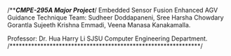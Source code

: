 /*********************CMPE-295A Major Project*******************/
Embedded Sensor Fusion Enhanced AGV Guidance Technique
Team: Sudheer Doddapaneni, Sree Harsha Chowdary Gorantla
      Sujeeth Krishna Emmadi, Veena Manasa Kanakamalla.

Professor: Dr. Hua Harry Li
SJSU Computer Engineering Department.
/**************************************************************/